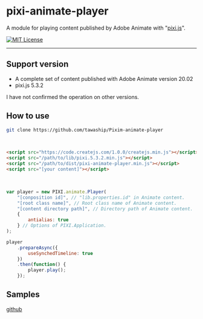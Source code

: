 # pixi-animate-player

A module for playing content published by Adobe Animate with "[pixi.js](https://github.com/pixijs/pixi.js)".

[![MIT License](http://img.shields.io/badge/license-MIT-blue.svg?style=flat)](LICENSE)

---

## Support version

- A complete set of content published with Adobe Animate version 20.02
- pixi.js 5.3.2

I have not confirmed the operation on other versions.

## How to use

```sh
git clone https://github.com/tawaship/Pixim-animate-player
```

<br>

```html
<script src="https://code.createjs.com/1.0.0/createjs.min.js"></script>
<script src="/path/to/lib/pixi.5.3.2.min.js"></script>
<script src="/path/to/dist/pixi-animate-player.min.js"></script>
<script src="[your content]"></script>
```

<br>

```javascript
var player = new PIXI.animate.Player(
	"[conposition id]", // "lib.properties.id" in Animate content.
	"[root class name]", // Root class name of Animate content.
	"[content directory path]", // Directory path of Animate content.
	{
		antialias: true
	} // Options of PIXI.Application.
);

player
	.prepareAsync({
		useSynchedTimeline: true
	})
	.then(function() {
		player.play();
	});
```

## Samples

[github](https://tawaship.github.io/Pixim-animate-player/samples/)